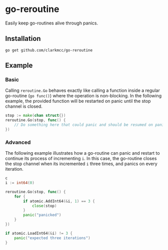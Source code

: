 # go-reroutine
Easily keep go-routines alive through panics.

## Installation
    go get github.com/clarkmcc/go-reroutine

## Example
### Basic
Calling `reroutine.Go` behaves exactly like calling a function inside a regular go-routine (`go func()`) where the operation is non-blocking. In the following example, the provided function will be restarted on panic until the stop channel is closed.
```go
stop := make(chan struct{})
reroutine.Go(stop, func() {
	// Do something here that could panic and should be resumed on panic
})
```

### Advanced
The following example illustrates how a go-routine can panic and restart to continue its process of incrementing `i`. In this case, the go-routine closes the stop channel when its incremented `i` three times, and panics on every iteration.
```go
c
i := int64(0)

reroutine.Go(stop, func() {
    for {
        if atomic.AddInt64(&i, 1) == 3 {
            close(stop)
        }
        panic("panicked")
    }
})

if atomic.LoadInt64(&i) != 3 {
    panic("expected three iterations")
}
```